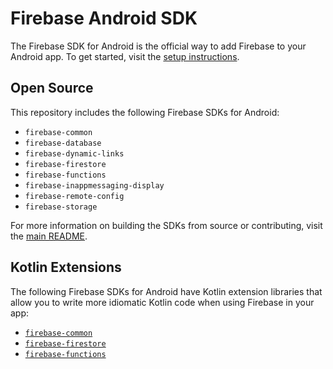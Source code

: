 # Firebase Android SDK

The Firebase SDK for Android is the official way to add Firebase to your
Android app. To get started, visit the [setup instructions][android-setup].

## Open Source

This repository includes the following Firebase SDKs for Android:

  * `firebase-common`
  * `firebase-database`
  * `firebase-dynamic-links`
  * `firebase-firestore`
  * `firebase-functions`
  * `firebase-inappmessaging-display`
  * `firebase-remote-config`
  * `firebase-storage`

For more information on building the SDKs from source or contributing,
visit the [main README][main-readme].

## Kotlin Extensions

The following Firebase SDKs for Android have Kotlin extension libraries
that allow you to write more idiomatic Kotlin code when using Firebase
in your app:

  * [`firebase-common`](ktx/common.md)
  * [`firebase-firestore`](ktx/firestore.md)
  * [`firebase-functions`](ktx/functions.md)

[android-setup]: https://firebase.google.com/docs/android/setup
[main-readme]: https://github.com/firebase/firebase-android-sdk/blob/master/README.md